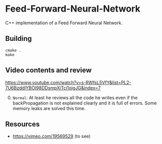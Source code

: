 # Feed-Forward-Neural-Network

C++ implementation of a Feed Forward Neural Network.

## Building

```
cmake .
make
```

## Video contents and review

https://www.youtube.com/watch?v=s-RWfsL5VfY&list=PL2-7U6BzddIYBOl98DDsmpXiTcj1ojgJG&index=7

0. `Normal`: At least he reviews all the code he writes even if the backPropagation is not explained clearly and it is full of 
errors. Some memory leaks are solved this time.

## Resources

- https://vimeo.com/19569529 (to see)